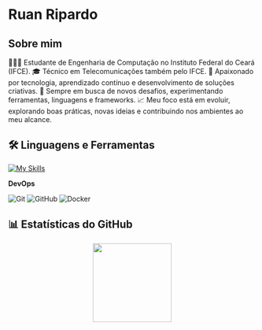 # Ruan Ripardo

## Sobre mim

👨🏽‍💻 Estudante de Engenharia de Computação no Instituto Federal do Ceará (IFCE).
🎓 Técnico em Telecomunicações também pelo IFCE.
🚀 Apaixonado por tecnologia, aprendizado contínuo e desenvolvimento de soluções criativas.
🧠 Sempre em busca de novos desafios, experimentando ferramentas, linguagens e frameworks.
📈 Meu foco está em evoluir, explorando boas práticas, novas ideias e contribuindo nos ambientes ao meu alcance.

## 🛠️ Linguagens e Ferramentas

[![My Skills](https://skillicons.dev/icons?i=python,fastapi,java,spring,postgres,vscode,linux&theme=dark)](https://skillicons.dev)

**DevOps**

![Git](https://img.shields.io/badge/-Git-333333?style=flat&logo=git)
![GitHub](https://img.shields.io/badge/-GitHub-333333?style=flat&logo=github)
![Docker](https://img.shields.io/badge/-Docker-333333?style=flat&logo=docker)

## 📊 Estatísticas do GitHub

<div align="center">
  <img height="160em" src="https://github-readme-stats.vercel.app/api/top-langs/?username=Ruanziinn&layout=compact&langs_count=10&theme=dracula"/>
</div>

<br/>

